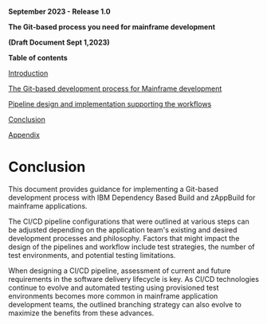 **September 2023 - Release 1.0**

**The Git-based process you need for mainframe development**

**(Draft Document Sept 1,2023)**



**Table of contents**

[Introduction](introduction.md#introduction)

[The Git-based development process for Mainframe development](the-git-based-development-process-for-mainframe-development.md#the-git-based-development-process-for-mainframe-development)

[Pipeline design and implementation supporting the workflows](pipeline-design-and-implementation-supporting-the-workflows.md#pipeline-design-and-implementation-supporting-the-workflows)

[Conclusion](#conclusion)

[Appendix](appendix.md#appendix)


# Conclusion

This document provides guidance for implementing a Git-based development process with IBM Dependency Based Build and zAppBuild for mainframe applications.

The CI/CD pipeline configurations that were outlined at various steps can be adjusted depending on the application team\'s existing and desired development processes and philosophy. Factors that might impact the design of the pipelines and workflow include test strategies, the number of test environments, and potential testing limitations.

When designing a CI/CD pipeline, assessment of current and future requirements in the software delivery lifecycle is key. As CI/CD technologies continue to evolve and automated testing using provisioned test environments becomes more common in mainframe application development teams, the outlined branching strategy can also evolve to maximize the benefits from these advances.
